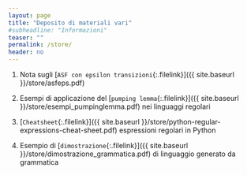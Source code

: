 ```yaml
---
layout: page
title: "Deposito di materiali vari"
#subheadline: "Informazioni"
teaser: ""
permalink: /store/
header: no
---
```


1. Nota sugli [`ASF con epsilon transizioni`{:.filelink}]({{ site.baseurl }}/store/asfeps.pdf)  

1. Esempi di applicazione del [`pumping lemma`{:.filelink}]({{ site.baseurl }}/store/esempi_pumpinglemma.pdf) nei linguaggi regolari 

1. [`Cheatsheet`{:.filelink}]({{ site.baseurl }}/store/python-regular-expressions-cheat-sheet.pdf) espressioni regolari in Python

1. Esempio di [`dimostrazione`{:.filelink}]({{ site.baseurl }}/store/dimostrazione_grammatica.pdf) di linguaggio generato da grammatica



